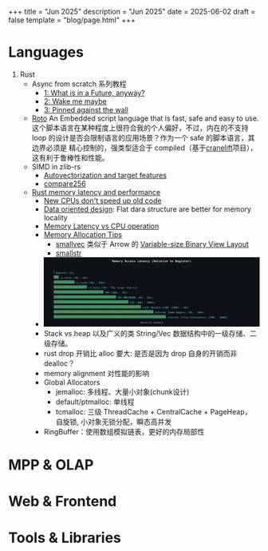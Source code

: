 +++
title = "Jun 2025"
description = "Jun 2025"
date = 2025-06-02
draft = false
template = "blog/page.html"
+++

# Languages
1. Rust
   - Async from scratch 系列教程
     - [1: What is in a Future, anyway?](https://natkr.com/2025-04-10-async-from-scratch-1/)
     - [2: Wake me maybe](https://natkr.com/2025-04-15-async-from-scratch-2/)
     - [3: Pinned against the wall ](https://natkr.com/2025-05-22-async-from-scratch-3/)
   - [Roto](https://github.com/NLnetLabs/roto) An Embedded script language that is fast, safe and easy to use.
     这个脚本语言在某种程度上很符合我的个人偏好，不过，内在的不支持 loop 的设计是否会限制语言的应用场景？作为一个 safe 的脚本语言，其边界必须是
     精心控制的，强类型适合于 compiled（基于[cranelift](https://cranelift.dev)项目），这有利于鲁棒性和性能。
   - SIMD in zlib-rs
     - [Autovectorization and target features](https://tweedegolf.nl/en/blog/153/simd-in-zlib-rs-part-1-autovectorization-and-target-features)
     - [compare256](https://tweedegolf.nl/en/blog/155/simd-in-zlib-rs-part-2-compare256)
   - [Rust memory latency and performance](https://developerlife.com/2025/05/19/rust-mem-latency/)
     - [New CPUs don't speed up old code](https://www.youtube.com/watch?v=m7PVZixO35c&feature=youtu.be)
     - [Data oriented design](https://youtu.be/WwkuAqObplU): Flat dara structure are better for memory locality
     - [Memory Latency vs CPU operation](https://youtu.be/Dhn-JgZaBWo)
     - [Memory Allocation Tips](https://youtu.be/pJ-FRRB5E84&t=1831)
       - [smallvec](https://docs.rs/smallvec/latest/smallvec/struct.SmallVec.html) 类似于 Arrow 的 [Variable-size Binary View Layout](https://arrow.apache.org/docs/format/Columnar.html#variable-size-binary-view-layout)
       - [smallstr](https://docs.rs/smallstr/0.3.0/smallstr/)
     - ![memory_latency.svg](memory_latency.svg)
     - Stack vs heap 以及广义的类 String/Vec 数据结构中的一级存储、二级存储。
     - rust drop 开销比 alloc 要大: 是否是因为 drop 自身的开销而非 dealloc？
     - memory alignment 对性能的影响
     - Global Allocators
       - jemalloc: 多线程、大量小对象(chunk设计)
       - default/ptmalloc:  单线程
       - tcmalloc: 三级 ThreadCache + CentralCache + PageHeap， 自旋锁, 小对象无锁分配，瞬态高并发
     - RingBuffer：使用数组模拟链表，更好的内存局部性
   

# MPP & OLAP

# Web & Frontend

# Tools & Libraries

